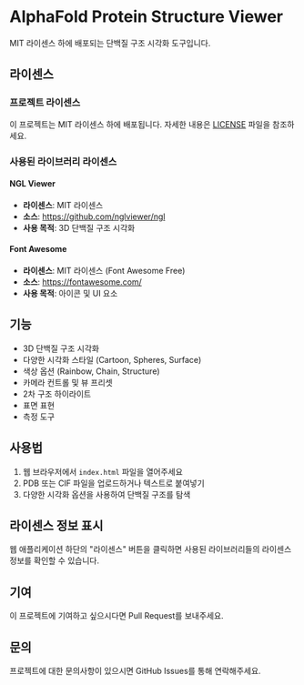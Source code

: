 # AlphaFold Protein Structure Viewer

MIT 라이센스 하에 배포되는 단백질 구조 시각화 도구입니다.

## 라이센스

### 프로젝트 라이센스
이 프로젝트는 MIT 라이센스 하에 배포됩니다. 자세한 내용은 [LICENSE](LICENSE) 파일을 참조하세요.

### 사용된 라이브러리 라이센스

#### NGL Viewer
- **라이센스**: MIT 라이센스
- **소스**: https://github.com/nglviewer/ngl
- **사용 목적**: 3D 단백질 구조 시각화

#### Font Awesome
- **라이센스**: MIT 라이센스 (Font Awesome Free)
- **소스**: https://fontawesome.com/
- **사용 목적**: 아이콘 및 UI 요소

## 기능

- 3D 단백질 구조 시각화
- 다양한 시각화 스타일 (Cartoon, Spheres, Surface)
- 색상 옵션 (Rainbow, Chain, Structure)
- 카메라 컨트롤 및 뷰 프리셋
- 2차 구조 하이라이트
- 표면 표현
- 측정 도구

## 사용법

1. 웹 브라우저에서 `index.html` 파일을 열어주세요
2. PDB 또는 CIF 파일을 업로드하거나 텍스트로 붙여넣기
3. 다양한 시각화 옵션을 사용하여 단백질 구조를 탐색

## 라이센스 정보 표시

웹 애플리케이션 하단의 "라이센스" 버튼을 클릭하면 사용된 라이브러리들의 라이센스 정보를 확인할 수 있습니다.

## 기여

이 프로젝트에 기여하고 싶으시다면 Pull Request를 보내주세요.

## 문의

프로젝트에 대한 문의사항이 있으시면 GitHub Issues를 통해 연락해주세요. 
